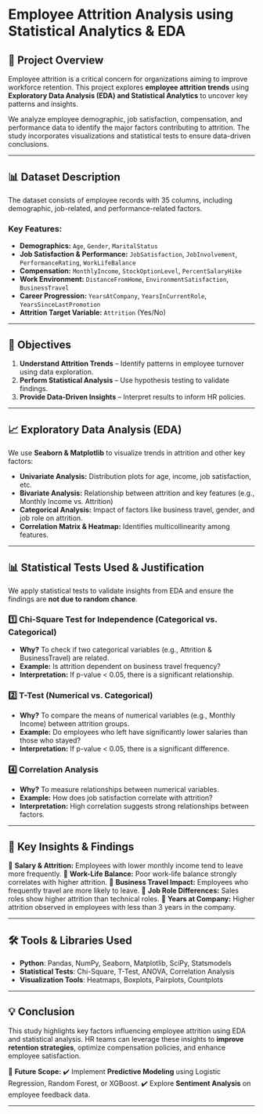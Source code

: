 # Employee Attrition Analysis using Statistical Analytics & EDA

## 📌 Project Overview
Employee attrition is a critical concern for organizations aiming to improve workforce retention. This project explores **employee attrition trends** using **Exploratory Data Analysis (EDA) and Statistical Analytics** to uncover key patterns and insights.

We analyze employee demographic, job satisfaction, compensation, and performance data to identify the major factors contributing to attrition. The study incorporates visualizations and statistical tests to ensure data-driven conclusions.

---

## 📊 Dataset Description
The dataset consists of employee records with 35 columns, including demographic, job-related, and performance-related factors.

### **Key Features:**
- **Demographics:** `Age`, `Gender`, `MaritalStatus`
- **Job Satisfaction & Performance:** `JobSatisfaction`, `JobInvolvement`, `PerformanceRating`, `WorkLifeBalance`
- **Compensation:** `MonthlyIncome`, `StockOptionLevel`, `PercentSalaryHike`
- **Work Environment:** `DistanceFromHome`, `EnvironmentSatisfaction`, `BusinessTravel`
- **Career Progression:** `YearsAtCompany`, `YearsInCurrentRole`, `YearsSinceLastPromotion`
- **Attrition Target Variable:** `Attrition` (Yes/No)

---

## 🎯 Objectives
1. **Understand Attrition Trends** – Identify patterns in employee turnover using data exploration.
2. **Perform Statistical Analysis** – Use hypothesis testing to validate findings.
3. **Provide Data-Driven Insights** – Interpret results to inform HR policies.

---

## 📈 Exploratory Data Analysis (EDA)
We use **Seaborn & Matplotlib** to visualize trends in attrition and other key factors:
- **Univariate Analysis:** Distribution plots for age, income, job satisfaction, etc.
- **Bivariate Analysis:** Relationship between attrition and key features (e.g., Monthly Income vs. Attrition)
- **Categorical Analysis:** Impact of factors like business travel, gender, and job role on attrition.
- **Correlation Matrix & Heatmap:** Identifies multicollinearity among features.

---

## 📊 Statistical Tests Used & Justification
We apply statistical tests to validate insights from EDA and ensure the findings are **not due to random chance**.

### **1️⃣ Chi-Square Test for Independence** (Categorical vs. Categorical)
- **Why?** To check if two categorical variables (e.g., Attrition & BusinessTravel) are related.
- **Example:** Is attrition dependent on business travel frequency?
- **Interpretation:** If p-value < 0.05, there is a significant relationship.

### **2️⃣ T-Test** (Numerical vs. Categorical)
- **Why?** To compare the means of numerical variables (e.g., Monthly Income) between attrition groups.
- **Example:** Do employees who left have significantly lower salaries than those who stayed?
- **Interpretation:** If p-value < 0.05, there is a significant difference.

### **4️⃣ Correlation Analysis**
- **Why?** To measure relationships between numerical variables.
- **Example:** How does job satisfaction correlate with attrition?
- **Interpretation:** High correlation suggests strong relationships between factors.

---

## 📌 Key Insights & Findings
🔹 **Salary & Attrition:** Employees with lower monthly income tend to leave more frequently.
🔹 **Work-Life Balance:** Poor work-life balance strongly correlates with higher attrition.
🔹 **Business Travel Impact:** Employees who frequently travel are more likely to leave.
🔹 **Job Role Differences:** Sales roles show higher attrition than technical roles.
🔹 **Years at Company:** Higher attrition observed in employees with less than 3 years in the company.

---

## 🛠️ Tools & Libraries Used
- **Python**: Pandas, NumPy, Seaborn, Matplotlib, SciPy, Statsmodels
- **Statistical Tests**: Chi-Square, T-Test, ANOVA, Correlation Analysis
- **Visualization Tools**: Heatmaps, Boxplots, Pairplots, Countplots

---

## 💡 Conclusion
This study highlights key factors influencing employee attrition using EDA and statistical analysis. HR teams can leverage these insights to **improve retention strategies**, optimize compensation policies, and enhance employee satisfaction.

📢 **Future Scope:**
✔️ Implement **Predictive Modeling** using Logistic Regression, Random Forest, or XGBoost.
✔️ Explore **Sentiment Analysis** on employee feedback data.

---


